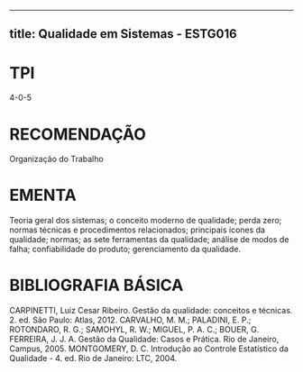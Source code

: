 
---
title: Qualidade em Sistemas - ESTG016 
---

# TPI

4-0-5

# RECOMENDAÇÃO

Organização do Trabalho

# EMENTA

Teoria geral dos sistemas; o conceito moderno de qualidade; perda zero; normas técnicas e procedimentos relacionados; principais ícones da qualidade; normas; as sete ferramentas da qualidade; análise de modos de falha; confiabilidade do produto; gerenciamento da qualidade.

# BIBLIOGRAFIA BÁSICA

CARPINETTI, Luiz Cesar Ribeiro. Gestão da qualidade: conceitos e técnicas. 2. ed. São Paulo: Atlas, 2012.
CARVALHO, M. M.; PALADINI, E. P.; ROTONDARO, R. G.; SAMOHYL, R. W.; MIGUEL, P. A. C.; BOUER, G. FERREIRA, J. J. A. Gestão da Qualidade: Casos e Prática. Rio de Janeiro, Campus, 2005.
MONTGOMERY, D. C. Introdução ao Controle Estatístico da Qualidade - 4. ed. Rio de Janeiro: LTC, 2004.
        